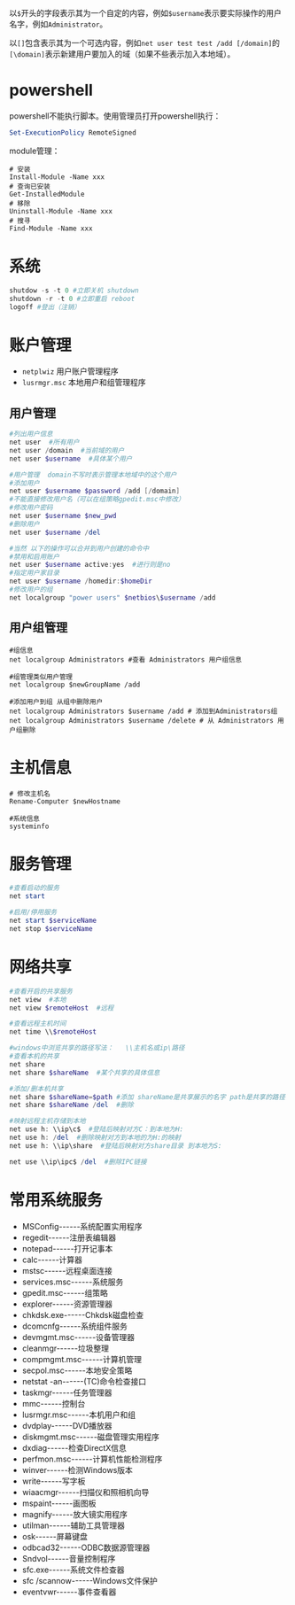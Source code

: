 以`$`开头的字段表示其为一个自定的内容，例如`$username`表示要实际操作的用户名字，例如`Administrator`。

以`[]`包含表示其为一个可选内容，例如`net user test test /add [/domain]`的`[\domain]`表示新建用户要加入的域（如果不些表示加入本地域）。

# powershell
powershell不能执行脚本。使用管理员打开powershell执行：
```powershell
Set-ExecutionPolicy RemoteSigned
```

module管理：
```shell
# 安装
Install-Module -Name xxx
# 查询已安装
Get-InstalledModule
# 移除
Uninstall-Module -Name xxx
# 搜寻
Find-Module -Name xxx
```


# 系统

```powershell
shutdow -s -t 0 #立即关机 shutdown
shutdown -r -t 0 #立即重启 reboot
logoff #登出（注销）
```



# 账户管理

- `netplwiz`  用户账户管理程序
- `lusrmgr.msc`  本地用户和组管理程序

## 用户管理

```powershell
#列出用户信息
net user  #所有用户
net user /domain  #当前域的用户
net user $username  #具体某个用户

#用户管理  domain不写时表示管理本地域中的这个用户
#添加用户
net user $username $password /add [/domain]
#不能直接修改用户名（可以在组策略gpedit.msc中修改）
#修改用户密码
net user $username $new_pwd
#删除用户
net user $username /del

#当然 以下的操作可以合并到用户创建的命令中
#禁用和启用账户
net user $username active:yes  #进行则是no
#指定用户家目录
net user $username /homedir:$homeDir
#修改用户的组
net localgroup "power users" $netbios\$username /add
```

## 用户组管理

```shell
#组信息
net localgroup Administrators #查看 Administrators 用户组信息

#组管理类似用户管理
net localgroup $newGroupName /add

#添加用户到组 从组中删除用户
net localgroup Administrators $username /add # 添加到Administrators组
net localgroup Administrators $username /delete # 从 Administrators 用户组删除
```

# 主机信息

```shell
# 修改主机名
Rename-Computer $newHostname

#系统信息
systeminfo
```



# 服务管理

```powershell
#查看启动的服务
net start

#启用/停用服务
net start $serviceName
net stop $serviceName

```



# 网络共享

```powershell
#查看开启的共享服务
net view  #本地
net view $remoteHost  #远程

#查看远程主机时间
net time \\$remoteHost

#windows中浏览共享的路径写法：   \\主机名或ip\路径
#查看本机的共享
net share
net share $shareName  #某个共享的具体信息

#添加/删本机共享
net share $shareName=$path #添加 shareName是共享展示的名字 path是共享的路径
net share $shareName /del  #删除

#映射远程主机存储到本地
net use h: \\ip\c$  #登陆后映射对方C：到本地为H:
net use h: /del  #删除映射对方到本地的为H:的映射
net use h: \\ip\share  #登陆后映射对方share目录 到本地为S:

net use \\ip\ipc$ /del  #删除IPC链接
```

# 常用系统服务

- MSConfig------系统配置实用程序
- regedit------注册表编辑器
- notepad------打开记事本
- calc------计算器
- mstsc------远程桌面连接
- services.msc------系统服务
- gpedit.msc------组策略
- explorer------资源管理器
- chkdsk.exe------Chkdsk磁盘检查
- dcomcnfg------系统组件服务
- devmgmt.msc------设备管理器
- cleanmgr------垃圾整理
- compmgmt.msc------计算机管理
- secpol.msc------本地安全策略
- netstat -an------(TC)命令检查接口
- taskmgr------任务管理器
- mmc------控制台
- lusrmgr.msc------本机用户和组
- dvdplay------DVD播放器
- diskmgmt.msc------磁盘管理实用程序
- dxdiag------检查DirectX信息
- perfmon.msc------计算机性能检测程序
- winver------检测Windows版本
- write------写字板
- wiaacmgr------扫描仪和照相机向导
- mspaint------画图板
- magnify------放大镜实用程序
- utilman------辅助工具管理器
- osk------屏幕键盘
- odbcad32------ODBC数据源管理器
- Sndvol------音量控制程序
- sfc.exe------系统文件检查器
- sfc /scannow------Windows文件保护
- eventvwr------事件查看器

#